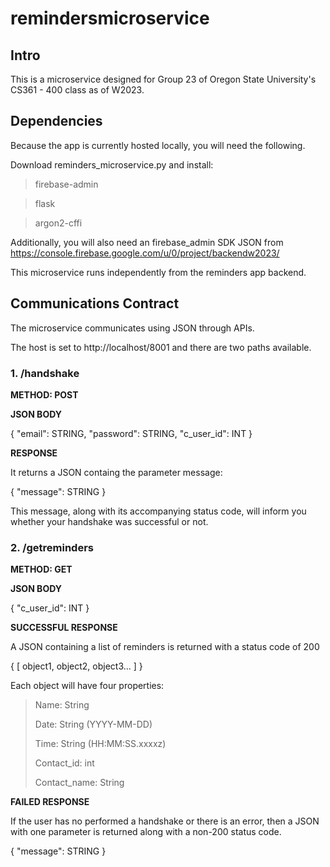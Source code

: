# remindersmicroservice

## Intro

This is a microservice designed for Group 23 of Oregon State University's CS361 - 400 class as of W2023.

## Dependencies

Because the app is currently hosted locally, you will need the following.

Download reminders_microservice.py and install:

> firebase-admin

> flask

> argon2-cffi

Additionally, you will also need an firebase_admin SDK JSON from https://console.firebase.google.com/u/0/project/backendw2023/

This microservice runs independently from the reminders app backend.

## Communications Contract

The microservice communicates using JSON through APIs.

The host is set to http://localhost/8001 and there are two paths available.

### 1. /handshake

**METHOD: POST**

**JSON BODY**

{
  "email": STRING,
  "password": STRING,
  "c_user_id": INT
}

**RESPONSE**

It returns a JSON containg the parameter message:

{
  "message": STRING
}

This message, along with its accompanying status code, will inform you whether your handshake was successful or not.


### 2. /getreminders

**METHOD: GET**

**JSON BODY**

{
  "c_user_id": INT
}

**SUCCESSFUL RESPONSE**

A JSON containing a list of reminders is returned with a status code of 200

{
  [
    object1,
    object2,
    object3...
  ]
}

Each object will have four properties:

> Name: String
> 
> Date: String (YYYY-MM-DD)
> 
> Time: String (HH:MM:SS.xxxxz)
> 
> Contact_id: int
> 
> Contact_name: String

**FAILED RESPONSE**

If the user has no performed a handshake or there is an error, then a JSON with one parameter is returned along with a non-200 status code.

{
  "message": STRING
}
